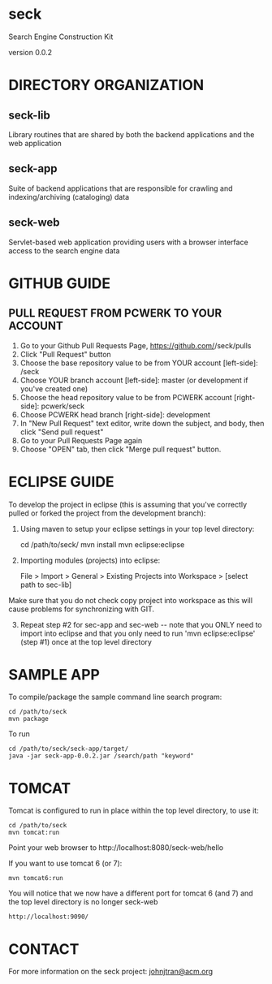 seck
====

Search Engine Construction Kit

version 0.0.2

# DIRECTORY ORGANIZATION

## seck-lib

Library routines that are shared by both the backend applications and the web application

## seck-app

Suite of backend applications that are responsible for crawling and indexing/archiving (cataloging) data 

## seck-web

Servlet-based web application providing users with a browser interface access to the search engine data

# GITHUB GUIDE

## PULL REQUEST FROM PCWERK TO YOUR ACCOUNT

1. Go to your Github Pull Requests Page, https://github.com/<Your Git Hub Account>/seck/pulls
2. Click "Pull Request" button
3. Choose the base repository value to be from YOUR account [left-side]: <Your Github Account>/seck
4. Choose YOUR branch account [left-side]: master (or development if you've created one)
5. Choose the head repository value to be from PCWERK account [right-side]:  pcwerk/seck
6. Choose PCWERK head branch [right-side]: development
7. In "New Pull Request" text editor, write down the subject, and body, then click "Send pull request"
8. Go to your Pull Requests Page again
9. Choose "OPEN" tab, then click "Merge pull request" button.  

# ECLIPSE GUIDE

To develop the project in eclipse (this is assuming that you've correctly pulled or forked the project from the development branch):

1. Using maven to setup your eclipse settings in your top level directory:

    cd /path/to/seck/
    mvn install
    mvn eclipse:eclipse

2. Importing modules (projects) into eclipse:

   File > Import > General > Existing Projects into Workspace > [select path to sec-lib] 

Make sure that you do not check copy project into workspace as this will cause problems for synchronizing with GIT.

3. Repeat step #2 for sec-app and sec-web -- note that you ONLY need to import into eclipse and that you only need to run 'mvn eclipse:eclipse' (step #1) once at the top level directory

# SAMPLE APP

To compile/package the sample command line search program:

    cd /path/to/seck
    mvn package

To run

    cd /path/to/seck/seck-app/target/
    java -jar seck-app-0.0.2.jar /search/path "keyword"


# TOMCAT

Tomcat is configured to run in place within the top level directory, to use it:

    cd /path/to/seck
    mvn tomcat:run

Point your web browser to http://localhost:8080/seck-web/hello

If you want to use tomcat 6 (or 7):

    mvn tomcat6:run

You will notice that we now have a different port for tomcat 6 (and 7) and the top level directory is no longer seck-web

    http://localhost:9090/

# CONTACT

For more information on the seck project: johnjtran@acm.org

